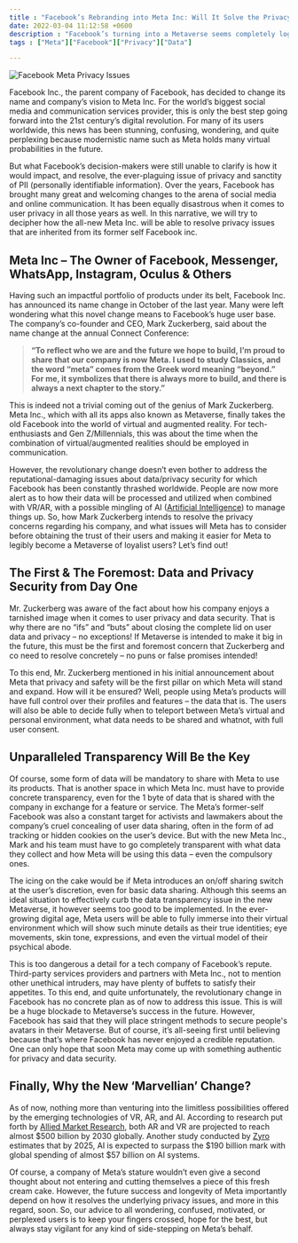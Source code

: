 ```yaml
---
title : "Facebook’s Rebranding into Meta Inc: Will It Solve the Privacy Issues?"
date: 2022-03-04 11:12:58 +0600
description : "Facebook’s turning into a Metaverse seems completely logical for the world’s biggest social media firm. But will this revolutionary progress tackle the age-old concern about privacy?"
tags : ["Meta"]["Facebook"]["Privacy"]["Data"]

---
```

![Facebook Meta Privacy Issues](/images/Facebook_rebranding_into_Meta_Inc_privacy_issues.png)

Facebook Inc., the parent company of Facebook, has decided to change its name and company’s vision to Meta Inc. For the world’s biggest social media and communication services provider, this is only the best step going forward into the 21st century’s digital revolution. For many of its users worldwide, this news has been stunning, confusing, wondering, and quite perplexing because modernistic name such as Meta holds many virtual probabilities in the future.

But what Facebook’s decision-makers were still unable to clarify is how it would impact, and resolve, the ever-plaguing issue of privacy and sanctity of PII (personally identifiable information). Over the years, Facebook has brought many great and welcoming changes to the arena of social media and online communication. It has been equally disastrous when it comes to user privacy in all those years as well. In this narrative, we will try to decipher how the all-new Meta Inc. will be able to resolve privacy issues that are inherited from its former self Facebook inc. 

## Meta Inc – The Owner of Facebook, Messenger, WhatsApp, Instagram, Oculus & Others

Having such an impactful portfolio of products under its belt, Facebook Inc. has announced its name change in October of the last year. Many were left wondering what this novel change means to Facebook’s huge user base. The company’s co-founder and CEO, Mark Zuckerberg, said about the name change at the annual Connect Conference:

> **“To reflect who we are and the future we hope to build, I’m proud to share that our company is now Meta. I used to study Classics, and the word “meta” comes from the Greek word meaning “beyond.” For me, it symbolizes that there is always more to build, and there is always a next chapter to the story.”**

This is indeed not a trivial coming out of the genius of Mark Zuckerberg. Meta Inc., which with all its apps also known as Metaverse, finally takes the old Facebook into the world of virtual and augmented reality. For tech-enthusiasts and Gen Z/Millennials, this was about the time when the combination of virtual/augmented realities should be employed in communication. 

However, the revolutionary change doesn’t even bother to address the reputational-damaging issues about data/privacy security for which Facebook has been constantly thrashed worldwide. People are now more alert as to how their data will be processed and utilized when combined with VR/AR, with a possible mingling of AI (<a href="https://www.wikiwand.com/en/Artificial_intelligence" target="_blank">Artificial Intelligence</a>) to manage things up. So, how Mark Zuckerberg intends to resolve the privacy concerns regarding his company, and what issues will Meta has to consider before obtaining the trust of their users and making it easier for Meta to legibly become a Metaverse of loyalist users? Let’s find out!

## The First & The Foremost: Data and Privacy Security from Day One

Mr. Zuckerberg was aware of the fact about how his company enjoys a tarnished image when it comes to user privacy and data security. That is why there are no “ifs” and “buts” about closing the complete lid on user data and privacy – no exceptions! If Metaverse is intended to make it big in the future, this must be the first and foremost concern that Zuckerberg and co need to resolve concretely – no puns or false promises intended!

To this end, Mr. Zuckerberg mentioned in his initial announcement about Meta that privacy and safety will be the first pillar on which Meta will stand and expand. How will it be ensured? Well, people using Meta’s products will have full control over their profiles and features – the data that is. The users will also be able to decide fully when to teleport between Meta’s virtual and personal environment, what data needs to be shared and whatnot, with full user consent. 

## Unparalleled Transparency Will Be the Key

Of course, some form of data will be mandatory to share with Meta to use its products. That is another space in which Meta Inc. must have to provide concrete transparency, even for the 1 byte of data that is shared with the company in exchange for a feature or service. The Meta’s former-self Facebook was also a constant target for activists and lawmakers about the company’s cruel concealing of user data sharing, often in the form of ad tracking or hidden cookies on the user’s device. But with the new Meta Inc., Mark and his team must have to go completely transparent with what data they collect and how Meta will be using this data – even the compulsory ones. 

The icing on the cake would be if Meta introduces an on/off sharing switch at the user’s discretion, even for basic data sharing. Although this seems an ideal situation to effectively curb the data transparency issue in the new Metaverse, it however seems too good to be implemented. In the ever-growing digital age, Meta users will be able to fully immerse into their virtual environment which will show such minute details as their true identities; eye movements, skin tone, expressions, and even the virtual model of their psychical abode. 

This is too dangerous a detail for a tech company of Facebook’s repute. Third-party services providers and partners with Meta Inc., not to mention other unethical intruders, may have plenty of buffets to satisfy their appetites. To this end, and quite unfortunately, the revolutionary change in Facebook has no concrete plan as of now to address this issue. This is will be a huge blockade to Metaverse’s success in the future. However, Facebook has said that they will place stringent methods to secure people's avatars in their Metaverse. But of course, it’s all-seeing first until believing because that’s where Facebook has never enjoyed a credible reputation. One can only hope that soon Meta may come up with something authentic for privacy and data security.

## Finally, Why the New ‘Marvellian’ Change?

As of now, nothing more than venturing into the limitless possibilities offered by the emerging technologies of VR, AR, and AI. According to research put forth by <a href="https://www.alliedmarketresearch.com/augmented-and-virtual-reality-market" target="_blank">Allied Market Research</a>, both AR and VR are projected to reach almost $500 billion by 2030 globally. Another study conducted by <a href="https://zyro.com/blog/ai-statistic/" target="_blank">Zyro</a> estimates that by 2025, AI is expected to surpass the $190 billion mark with global spending of almost $57 billion on AI systems. 

Of course, a company of Meta’s stature wouldn’t even give a second thought about not entering and cutting themselves a piece of this fresh cream cake. However, the future success and longevity of Meta importantly depend on how it resolves the underlying privacy issues, and more in this regard, soon. So, our advice to all wondering, confused, motivated, or perplexed users is to keep your fingers crossed, hope for the best, but always stay vigilant for any kind of side-stepping on Meta’s behalf.
